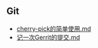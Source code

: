 ## Git
- [cherry-pick的简单使用.md](/src/docs/Git/src/cherry-pick的简单使用.md)
- [记一次Gerrit的提交.md](/src/docs/Git/src/记一次Gerrit的提交.md)

